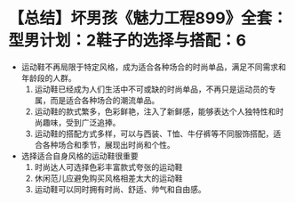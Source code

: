 # 【总结】坏男孩《魅力工程899》全套：型男计划：2鞋子的选择与搭配：6

-   运动鞋不再局限于特定风格，成为适合各种场合的时尚单品，满足不同需求和年龄段的人群。
    1.  运动鞋已经成为人们生活中不可或缺的时尚单品，不再只是运动员的专属，而是适合各种场合的潮流单品。
    2.  运动鞋的款式繁多，色彩鲜艳，注入了新鲜感，能够表达个人独特性和时尚趣味，受到广泛追捧。
    3.  运动鞋的搭配方式多样，可以与西装、T恤、牛仔裤等不同服饰搭配，适合各种场合和季节，展现出时尚和个性。
-   选择适合自身风格的运动鞋很重要
    1.  时尚达人可选择色彩丰富款式夸张的运动鞋
    2.  休闲范儿应避免购买风格相差太大的运动鞋
    3.  运动鞋可以同时拥有时尚、舒适、帅气和自由感。